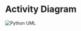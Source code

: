 # Activity Diagram

![Python UML](https://user-images.githubusercontent.com/71481671/98846376-fcbd4200-2474-11eb-8f7a-22813ae3baaa.png)
